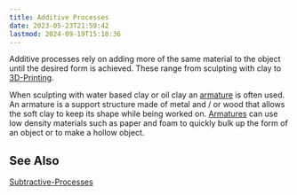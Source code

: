 ```yaml
---
title: Additive Processes
date: 2023-05-23T21:59:42
lastmod: 2024-09-19T15:18:36
---
```


Additive processes rely on adding more of the same material to the object until the desired form is achieved. These range from sculpting with clay to [3D-Printing](../digital-fabrication/3d-printing/3d-printing.md).

When sculpting with water based clay or oil clay an [armature](armature.md) is often used. An armature is a support structure made of metal and / or wood that allows the soft clay to keep its shape while being worked on. [Armatures](armature.md) can use low density materials such as paper and foam to quickly bulk up the form of an object or to make a hollow object.

## See Also

[Subtractive-Processes](subtractive-processes.md)
